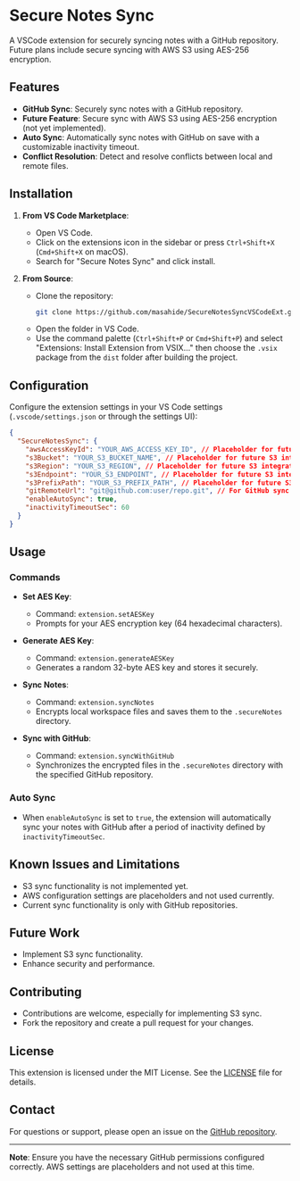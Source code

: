# Secure Notes Sync

A VSCode extension for securely syncing notes with a GitHub repository. Future plans include secure syncing with AWS S3 using AES-256 encryption.

## Features

- **GitHub Sync**: Securely sync notes with a GitHub repository.
- **Future Feature**: Secure sync with AWS S3 using AES-256 encryption (not yet implemented).
- **Auto Sync**: Automatically sync notes with GitHub on save with a customizable inactivity timeout.
- **Conflict Resolution**: Detect and resolve conflicts between local and remote files.

## Installation

1. **From VS Code Marketplace**:

   - Open VS Code.
   - Click on the extensions icon in the sidebar or press `Ctrl+Shift+X` (`Cmd+Shift+X` on macOS).
   - Search for "Secure Notes Sync" and click install.

2. **From Source**:
   - Clone the repository:
     ```bash
     git clone https://github.com/masahide/SecureNotesSyncVSCodeExt.git
     ```
   - Open the folder in VS Code.
   - Use the command palette (`Ctrl+Shift+P` or `Cmd+Shift+P`) and select "Extensions: Install Extension from VSIX..." then choose the `.vsix` package from the `dist` folder after building the project.

## Configuration

Configure the extension settings in your VS Code settings (`.vscode/settings.json` or through the settings UI):

```json
{
  "SecureNotesSync": {
    "awsAccessKeyId": "YOUR_AWS_ACCESS_KEY_ID", // Placeholder for future S3 integration
    "s3Bucket": "YOUR_S3_BUCKET_NAME", // Placeholder for future S3 integration
    "s3Region": "YOUR_S3_REGION", // Placeholder for future S3 integration
    "s3Endpoint": "YOUR_S3_ENDPOINT", // Placeholder for future S3 integration
    "s3PrefixPath": "YOUR_S3_PREFIX_PATH", // Placeholder for future S3 integration
    "gitRemoteUrl": "git@github.com:user/repo.git", // For GitHub sync
    "enableAutoSync": true,
    "inactivityTimeoutSec": 60
  }
}
```

## Usage

### Commands

- **Set AES Key**:

  - Command: `extension.setAESKey`
  - Prompts for your AES encryption key (64 hexadecimal characters).

- **Generate AES Key**:

  - Command: `extension.generateAESKey`
  - Generates a random 32-byte AES key and stores it securely.

- **Sync Notes**:

  - Command: `extension.syncNotes`
  - Encrypts local workspace files and saves them to the `.secureNotes` directory.

- **Sync with GitHub**:
  - Command: `extension.syncWithGitHub`
  - Synchronizes the encrypted files in the `.secureNotes` directory with the specified GitHub repository.

### Auto Sync

- When `enableAutoSync` is set to `true`, the extension will automatically sync your notes with GitHub after a period of inactivity defined by `inactivityTimeoutSec`.

## Known Issues and Limitations

- S3 sync functionality is not implemented yet.
- AWS configuration settings are placeholders and not used currently.
- Current sync functionality is only with GitHub repositories.

## Future Work

- Implement S3 sync functionality.
- Enhance security and performance.

## Contributing

- Contributions are welcome, especially for implementing S3 sync.
- Fork the repository and create a pull request for your changes.

## License

This extension is licensed under the MIT License. See the [LICENSE](LICENSE) file for details.

## Contact

For questions or support, please open an issue on the [GitHub repository](https://github.com/masahide/SecureNotesSyncVSCodeExt).

---

**Note**: Ensure you have the necessary GitHub permissions configured correctly. AWS settings are placeholders and not used at this time.
